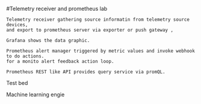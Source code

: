 #Telemetry receiver and prometheus lab

    Telemetry receiver gathering source informatin from telemetry source devices, 
    and export to prometheus server via exporter or push gateway , 
    
    Grafana shows the data graphic.
    
    Prometheus alert manager triggered by metric values and invoke webhook to do actions. 
    for a monito alert feedback action loop.
    
    Prometheus REST like API provides query service via promQL.
    
 Test bed 
    
 Machine learning engie 
 